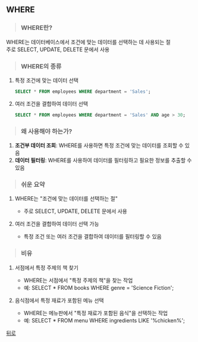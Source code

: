 ## WHERE
> ### WHERE란?
WHERE는 데이터베이스에서 조건에 맞는 데이터를 선택하는 데 사용되는 절</br>
주로 SELECT, UPDATE, DELETE 문에서 사용

> ### WHERE의 종류
1. 특정 조건에 맞는 데이터 선택
    ```sql
    SELECT * FROM employees WHERE department = 'Sales';
    ```

2. 여러 조건을 결합하여 데이터 선택
    ```sql
    SELECT * FROM employees WHERE department = 'Sales' AND age > 30;
    ```

> ### 왜 사용해야 하는가?
1. **조건부 데이터 조회**: WHERE를 사용하면 특정 조건에 맞는 데이터를 조회할 수 있음
2. **데이터 필터링**: WHERE를 사용하여 데이터를 필터링하고 필요한 정보를 추출할 수 있음

> ### 쉬운 요약
1. WHERE는 "조건에 맞는 데이터를 선택하는 절"
    - 주로 SELECT, UPDATE, DELETE 문에서 사용

2. 여러 조건을 결합하여 데이터 선택 가능
    - 특정 조건 또는 여러 조건을 결합하여 데이터를 필터링할 수 있음

> ### 비유
1. 서점에서 특정 주제의 책 찾기
    - WHERE는 서점에서 "특정 주제의 책"을 찾는 작업
    - 예: SELECT * FROM books WHERE genre = 'Science Fiction';

2. 음식점에서 특정 재료가 포함된 메뉴 선택
    - WHERE는 메뉴판에서 "특정 재료가 포함된 음식"을 선택하는 작업
    - 예: SELECT * FROM menu WHERE ingredients LIKE '%chicken%';

[뒤로](mysql.md)
